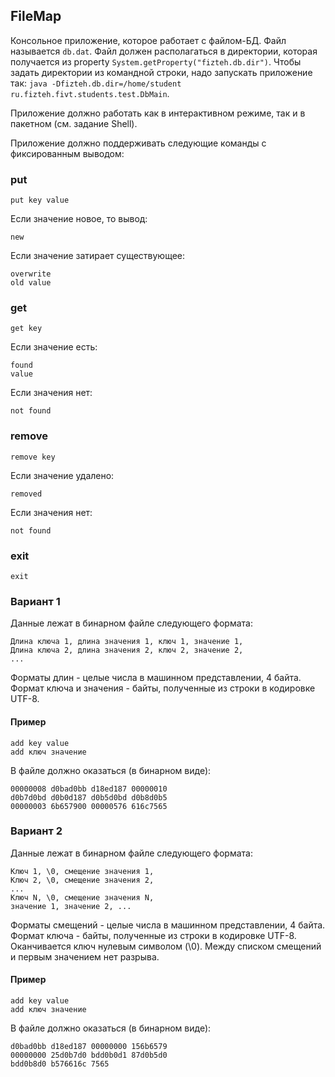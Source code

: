 ## FileMap

Консольное приложение, которое работает с файлом-БД. Файл называется ```db.dat```. Файл должен располагаться
в директории, которая получается из property ```System.getProperty("fizteh.db.dir")```. Чтобы задать директории
из командной строки, надо запускать приложение так: ```java -Dfizteh.db.dir=/home/student ru.fizteh.fivt.students.test.DbMain```.

Приложение должно работать как в интерактивном режиме, так и в пакетном (см. задание Shell).

Приложение должно поддерживать следующие команды с фиксированным выводом:

### put
```
put key value
```

Если значение новое, то вывод:
```
new
```

Если значение затирает существующее:
```
overwrite
old value
```

### get
```
get key
```

Если значение есть:
```
found
value
```

Если значения нет:
```
not found
```

### remove
```
remove key
```

Если значение удалено:
```
removed
```

Если значения нет:
```
not found
```

### exit
```
exit
```

### Вариант 1
Данные лежат в бинарном файле следующего формата:
```
Длина ключа 1, длина значения 1, ключ 1, значение 1,
Длина ключа 2, длина значения 2, ключ 2, значение 2,
...
```

Форматы длин - целые числа в машинном представлении, 4 байта.
Формат ключа и значения - байты, полученные из строки в кодировке UTF-8.

#### Пример
```
add key value
add ключ значение
```

В файле должно оказаться (в бинарном виде):
```
00000008 d0bad0bb d18ed187 00000010
d0b7d0bd d0b0d187 d0b5d0bd d0b8d0b5
00000003 6b657900 00000576 616c7565
```

### Вариант 2
Данные лежат в бинарном файле следующего формата:
```
Ключ 1, \0, смещение значения 1,
Ключ 2, \0, смещение значения 2,
...
Ключ N, \0, смещение значения N,
значение 1, значение 2, ...
```

Форматы смещений - целые числа в машинном представлении, 4 байта.
Формат ключа - байты, полученные из строки в кодировке UTF-8. Оканчивается ключ нулевым символом (\0).
Между списком смещений и первым значением нет разрыва.

#### Пример
```
add key value
add ключ значение
```

В файле должно оказаться (в бинарном виде):
```
d0bad0bb d18ed187 00000000 156b6579
00000000 25d0b7d0 bdd0b0d1 87d0b5d0
bdd0b8d0 b576616c 7565
```

